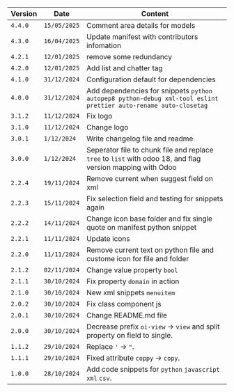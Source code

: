 | Version | Date         | Content                                                                                                         |
| ------- | ------------ | --------------------------------------------------------------------------------------------------------------- |
| `4.4.0` | `15/05/2025` | Comment area details for models                                                                                 |
| `4.3.0` | `16/04/2025` | Update manifest with contributors infomation                                                                    |
| `4.2.1` | `12/01/2025` | remove some redundancy                                                                                          |
| `4.2.0` | `12/01/2025` | Add list and chatter tag                                                                                        |
| `4.1.0` | `31/12/2024` | Configuration default for dependencies                                                                          |
| `4.0.0` | `31/12/2024` | Add dependencies for snippets `python autopep8 python-debug xml-tool eslint prettier auto-rename auto-closetag` |
| `3.1.2` | `11/12/2024` | Fix logo                                                                                                        |
| `3.1.0` | `11/12/2024` | Change logo                                                                                                     |
| `3.0.1` | `1/12/2024`  | Write changelog file and readme                                                                                 |
| `3.0.0` | `1/12/2024`  | Seperator file to chunk file and replace `tree` to `list` with odoo 18, and flag version mapping with Odoo      |
| `2.2.4` | `19/11/2024` | Remove current when suggest field on xml                                                                        |
| `2.2.3` | `15/11/2024` | Fix selection field and testing for snippets again                                                              |
| `2.2.2` | `14/11/2024` | Change icon base folder and fix single quote on manifest python snippet                                         |
| `2.2.1` | `11/11/2024` | Update icons                                                                                                    |
| `2.2.0` | `11/11/2024` | Remove current text on python file and custome icon for file and folder                                         |
| `2.1.2` | `02/11/2024` | Change value property `bool`                                                                                    |
| `2.1.1` | `30/10/2024` | Fix property `domain` in action                                                                                 |
| `2.1.0` | `30/10/2024` | New xml snippets `menuitem`                                                                                     |
| `2.0.2` | `30/10/2024` | Fix class component js                                                                                          |
| `2.0.1` | `30/10/2024` | Change README.md file                                                                                           |
| `2.0.0` | `30/10/2024` | Decrease prefix `oi-view` -> `view` and split property on field to single.                                      |
| `1.1.2` | `29/10/2024` | Replace `'` -> `"`.                                                                                             |
| `1.1.1` | `29/10/2024` | Fixed attribute `coppy` -> `copy`.                                                                              |
| `1.0.0` | `28/10/2024` | Add code snippets for `python` `javascript` `xml` `csv`.                                                        |
